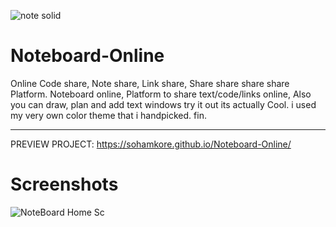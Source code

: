 ![note solid](https://github.com/SohamKore/Noteboard-Online/assets/119067189/81b3abe6-489e-4bd9-afe7-c3540e771da3)
# Noteboard-Online
Online Code share, Note share, Link share, Share share share share  Platform. Noteboard online, Platform to share text/code/links online,  Also you can draw, plan and add text windows try it out its actually Cool. i used my very own color theme that i handpicked. fin.
<hr>

PREVIEW PROJECT: 
https://sohamkore.github.io/Noteboard-Online/

# Screenshots
![NoteBoard Home Sc](https://github.com/SohamKore/Noteboard-Online/assets/119067189/b85401f6-e5d9-4867-b8a2-60c47be0cfe2)
